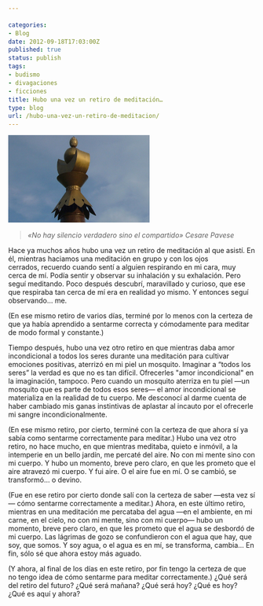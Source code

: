 ```yaml
---

categories:
- Blog
date: 2012-09-18T17:03:00Z
published: true
status: publish
tags:
- budismo
- divagaciones
- ficciones
title: Hubo una vez un retiro de meditación…
type: blog
url: /hubo-una-vez-un-retiro-de-meditacion/
---
```


<a title="Estupa en Chintamani by adolforamirez.com, on Flickr" href="http://www.flickr.com/photos/adolforamirez/7997846579/"><img class="alignleft" alt="Estupa en Chintamani" src="/img/7997846579_96515f6c06.jpg" width="288" height="178" /></a>
<blockquote>
<div><i>«No hay silencio verdadero
sino el compartido»
Cesare Pavese</i></div>
</blockquote>
Hace ya muchos años hubo una vez un retiro de meditación al que asistí. En él, mientras haciamos una meditación en grupo y con los ojos cerrados, recuerdo cuando sentí a alguien respirando en mi cara, muy cerca de mí. Podía sentir y observar su inhalación y su exhalación. Pero seguí meditando. Poco después descubrí, maravillado y curioso, que ese que respiraba tan cerca de mí era en realidad yo mismo. Y entonces seguí observando… me.

(En ese mismo retiro de varios días, terminé por lo menos con la certeza de que ya había aprendido a sentarme correcta y cómodamente para meditar de modo formal y constante.)
<!--more-->Tiempo después, hubo una vez otro retiro en que mientras daba amor incondicional a todos los seres durante una meditación para cultivar emociones positivas, aterrizó en mi piel un mosquito. Imaginar a “todos los seres” la verdad es que no es tan difícil. Ofrecerles "amor incondicional" en la imaginación, tampoco. Pero cuando un mosquito aterriza en tu piel —un mosquito que es parte de todos esos seres— el amor incondicional se materializa en la realidad de tu cuerpo. Me desconocí al darme cuenta de haber cambiado mis ganas instintivas de aplastar al incauto por el ofrecerle mi sangre incondicionalmente.

(En ese mismo retiro, por cierto, terminé con la certeza de que ahora sí ya sabía como sentarme correctamente para meditar.)
Hubo una vez otro retiro, no hace mucho, en que mientras meditaba, quieto e inmóvil, a la intemperie en un bello jardín, me percaté del aire. No con mi mente sino con mi cuerpo. Y hubo un momento, breve pero claro, en que les prometo que el aire atravezó mi cuerpo. Y fui aire. O el aire fue en mí. O se cambió, se transformó… o devino.

(Fue en ese retiro por cierto donde salí con la certeza de saber —esta vez sí— cómo sentarme correctamente a meditar.)
Ahora, en este último retiro, mientras en una meditación me percataba del agua —en el ambiente, en mi carne, en el cielo, no con mi mente, sino con mi cuerpo— hubo un momento, breve pero claro, en que les prometo que el agua se desbordó de mi cuerpo. Las lágrimas de gozo se confundieron con el agua que hay, que soy, que somos. Y soy agua, o el agua es en mí, se transforma, cambia… En fin, sólo sé que ahora estoy más aguado.

(Y ahora, al final de los días en este retiro, por fin tengo la certeza de que no tengo idea de cómo sentarme para meditar correctamente.)
¿Qué será del retiro del futuro?
¿Qué será mañana?
¿Qué será hoy?
¿Qué es hoy?
¿Qué es aquí y ahora?
